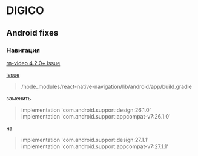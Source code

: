 # DIGICO #

## Android fixes ##

### Навигация ###  

[rn-video 4.2.0+ issue](https://github.com/react-native-community/react-native-video/issues/1417)

[issue](https://github.com/wix/react-native-navigation/issues/4524)
>/node_modules/react-native-navigation/lib/android/app/build.gradle  

заменить  
>implementation 'com.android.support:design:26.1.0'  
>implementation 'com.android.support:appcompat-v7:26.1.0'  

на  
>implementation 'com.android.support:design:27.1.1'  
>implementation 'com.android.support:appcompat-v7:27.1.1'
